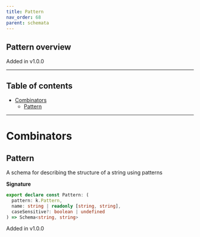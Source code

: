 ```yaml
---
title: Pattern
nav_order: 68
parent: schemata
---
```


## Pattern overview

Added in v1.0.0

---

<h2 class="text-delta">Table of contents</h2>

- [Combinators](#combinators)
  - [Pattern](#pattern)

---

# Combinators

## Pattern

A schema for describing the structure of a string using patterns

**Signature**

```ts
export declare const Pattern: (
  pattern: k.Pattern,
  name: string | readonly [string, string],
  caseSensitive?: boolean | undefined
) => Schema<string, string>
```

Added in v1.0.0
